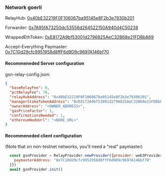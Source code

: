 ### Network goerli

RelayHub: [0x40bE32219F0F106067ba95145e8F2b3e7930b201](https://goerli.etherscan.io/address/0x40bE32219F0F106067ba95145e8F2b3e7930b201)

Forwarder: [0x7A95fA73250dc53556d264522150A940d4C50238](https://goerli.etherscan.io/address/0x7A95fA73250dc53556d264522150A940d4C50238)

WrappedEthToken: [0xE8172A9bf53001d2796825AeC32B68e21FDBb869](https://goerli.etherscan.io/address/0xE8172A9bf53001d2796825AeC32B68e21FDBb869)

Accept-Everything Paymaster: [0x7C10d29cfc9951958d8ffF6d9D9c9697A146bf70](https://goerli.etherscan.io/address/0x7C10d29cfc9951958d8ffF6d9D9c9697A146bf70)

#### Recommeneded Server configuration
gsn-relay-config.json:
```json
{
  "baseRelayFee": 0,
  "pctRelayFee": 70,
  "relayHubAddress": "0x40bE32219F0F106067ba95145e8F2b3e7930b201",
  "managerStakeTokenAddress": "0xE8172A9bf53001d2796825AeC32B68e21FDBb869",
  "ownerAddress": "<OWNER_ADDRESS>",
  "gasPriceFactor": 1,
  "confirmationsNeeded": 1,
  "ethereumNodeUrl": "<NODE_URL>"
}
```

#### Recommeneded client configuration
(Note that on non-testnet networks, you'll need a "real" paymaster)
```js
  const gsnProvider = RelayProvider.newProvider({provider: web3Provider, config: {
    paymasterAddress: "0x7C10d29cfc9951958d8ffF6d9D9c9697A146bf70"
  }})
  await gsnProvider.init()
```
